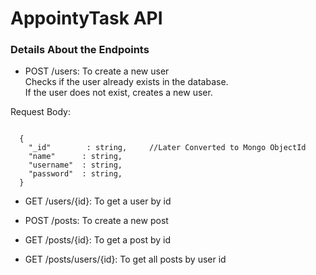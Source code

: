 # AppointyTask API


### Details About the Endpoints

- POST /users: To create a new user  
Checks if the user already exists in the database.  
If the user does not exist, creates a new user.  

Request Body:  
<pre><code>
  {
    "_id"        : string,     //Later Converted to Mongo ObjectId
    "name"      : string,
    "username"  : string,
    "password"  : string,
  }
</code></pre>


- GET /users/{id}: To get a user by id
- POST /posts: To create a new post  

- GET /posts/{id}: To get a post by id
- GET /posts/users/{id}: To get all posts by user id


